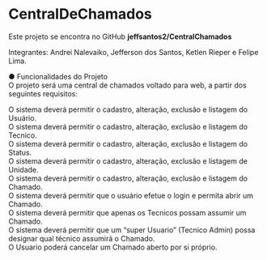 # CentralDeChamados
Este projeto se encontra no GitHub <b>jeffsantos2/CentralChamados</b><br>

Integrantes: Andrei Nalevaiko, Jefferson dos Santos, Ketlen Rieper e Felipe Lima. <br>

●	Funcionalidades do Projeto <br>
O projeto será uma central de chamados voltado para web, a partir dos seguintes requisitos:<br>

O sistema deverá permitir o cadastro, alteração, exclusão e listagem do Usuário.<br>
O sistema deverá permitir o cadastro, alteração, exclusão e listagem do Tecnico.<br>
O sistema deverá permitir o cadastro, alteração, exclusão e listagem do Status.<br>
O sistema deverá permitir o cadastro, alteração, exclusão e listagem de Unidade.<br>
O sistema deverá permitir o cadastro, alteração, exclusão e listagem do Chamado.<br>
O sistema deverá permitir que o usuário efetue o login e permita abrir um Chamado.<br>
O sistema deverá permitir que apenas os Tecnicos possam assumir um Chamado.<br>
O sistema deverá permitir que um “super Usuario” (Tecnico Admin) possa designar qual técnico assumirá o Chamado.<br>
O Usuario poderá cancelar um Chamado aberto por si próprio.<br>
